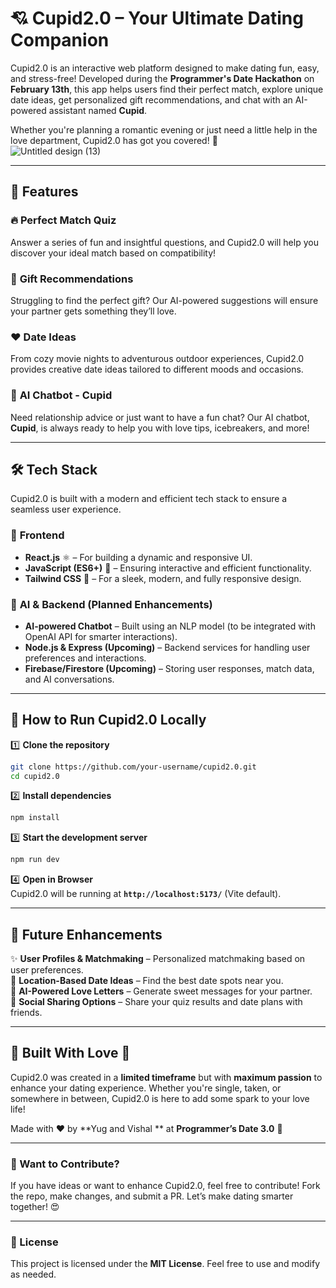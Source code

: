 # 💘 Cupid2.0 – Your Ultimate Dating Companion  

Cupid2.0 is an interactive web platform designed to make dating fun, easy, and stress-free! Developed during the **Programmer's Date Hackathon** on **February 13th**, this app helps users find their perfect match, explore unique date ideas, get personalized gift recommendations, and chat with an AI-powered assistant named **Cupid**.  

Whether you're planning a romantic evening or just need a little help in the love department, Cupid2.0 has got you covered! 💝  
![Untitled design (13)](https://github.com/user-attachments/assets/9f64e9ba-e0dc-46df-a9c1-66ecc27c8bb7)

---  


## 🌟 Features  

### 🔥 **Perfect Match Quiz**  
Answer a series of fun and insightful questions, and Cupid2.0 will help you discover your ideal match based on compatibility!  

### 🎁 **Gift Recommendations**  
Struggling to find the perfect gift? Our AI-powered suggestions will ensure your partner gets something they’ll love.  

### ❤️ **Date Ideas**  
From cozy movie nights to adventurous outdoor experiences, Cupid2.0 provides creative date ideas tailored to different moods and occasions.  

### 🤖 **AI Chatbot - Cupid**  
Need relationship advice or just want to have a fun chat? Our AI chatbot, **Cupid**, is always ready to help you with love tips, icebreakers, and more!  

---  

## 🛠 Tech Stack  

Cupid2.0 is built with a modern and efficient tech stack to ensure a seamless user experience.  

### 📌 **Frontend**  
- **React.js** ⚛️ – For building a dynamic and responsive UI.  
- **JavaScript (ES6+)** 🚀 – Ensuring interactive and efficient functionality.  
- **Tailwind CSS** 🎨 – For a sleek, modern, and fully responsive design.  

### 🤖 **AI & Backend (Planned Enhancements)**  
- **AI-powered Chatbot** – Built using an NLP model (to be integrated with OpenAI API for smarter interactions).  
- **Node.js & Express (Upcoming)** – Backend services for handling user preferences and interactions.  
- **Firebase/Firestore (Upcoming)** – Storing user responses, match data, and AI conversations.  

---  

## 🚀 How to Run Cupid2.0 Locally  

1️⃣ **Clone the repository**  
```sh  
git clone https://github.com/your-username/cupid2.0.git  
cd cupid2.0  
```

2️⃣ **Install dependencies**  
```sh  
npm install  
```

3️⃣ **Start the development server**  
```sh  
npm run dev  
```

4️⃣ **Open in Browser**  
Cupid2.0 will be running at **`http://localhost:5173/`** (Vite default).  

---  

## 🎯 Future Enhancements  

✨ **User Profiles & Matchmaking** – Personalized matchmaking based on user preferences.  
📍 **Location-Based Date Ideas** – Find the best date spots near you.  
💌 **AI-Powered Love Letters** – Generate sweet messages for your partner.  
🔗 **Social Sharing Options** – Share your quiz results and date plans with friends.  

---  

## 🎉 Built With Love 💖  

Cupid2.0 was created in a **limited timeframe** but with **maximum passion** to enhance your dating experience. Whether you're single, taken, or somewhere in between, Cupid2.0 is here to add some spark to your love life!  

Made with ❤️ by **Yug and Vishal ** at **Programmer’s Date 3.0** 🚀  

---  

### 📩 Want to Contribute?  

If you have ideas or want to enhance Cupid2.0, feel free to contribute! Fork the repo, make changes, and submit a PR. Let’s make dating smarter together! 😍  

---  

### 📜 License  
This project is licensed under the **MIT License**. Feel free to use and modify as needed.  

